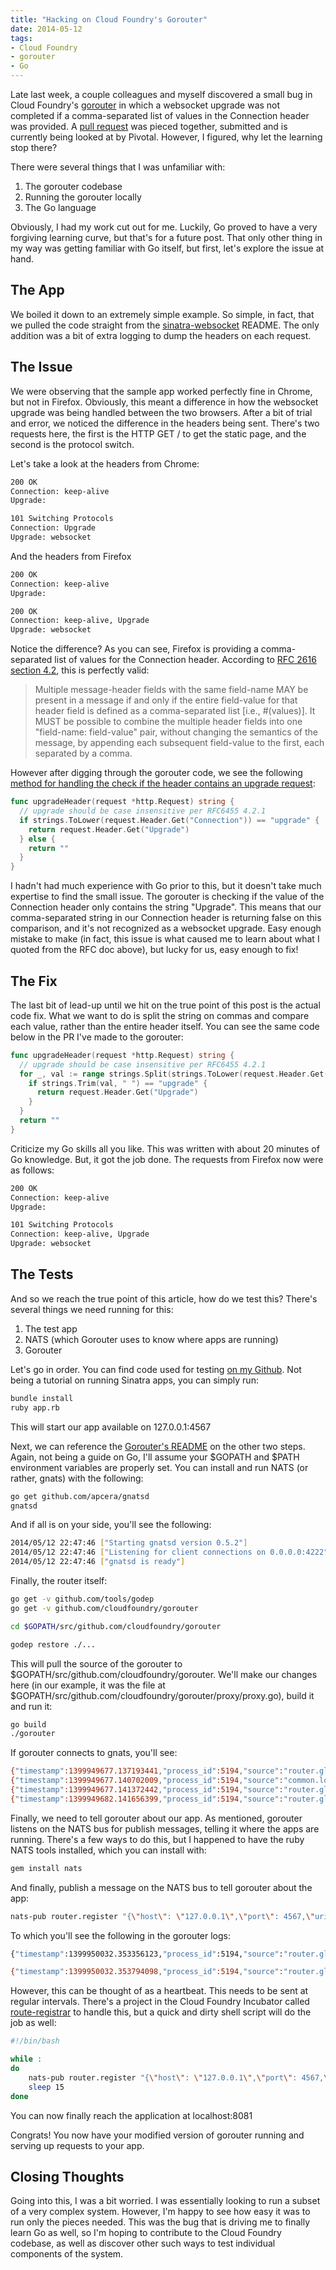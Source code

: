 ```yaml
---
title: "Hacking on Cloud Foundry's Gorouter"
date: 2014-05-12
tags: 
- Cloud Foundry
- gorouter
- Go
---
```


Late last week, a couple colleagues and myself discovered a small bug in Cloud Foundry's [gorouter](https://github.com/cloudfoundry/gorouter) in which a websocket upgrade was not completed if a comma-separated list of values in the Connection header was provided. A [pull request](https://github.com/cloudfoundry/gorouter/pull/39) was pieced together, submitted and is currently being looked at by Pivotal. However, I figured, why let the learning stop there?

There were several things that I was unfamiliar with:

1. The gorouter codebase
2. Running the gorouter locally
3. The Go language

Obviously, I had my work cut out for me. Luckily, Go proved to have a very forgiving learning curve, but that's for a future post. That only other thing in my way was getting familiar with Go itself, but first, let's explore the issue at hand.


The App
-------

We boiled it down to an extremely simple example. So simple, in fact, that we pulled the code straight from the [sinatra-websocket](https://github.com/simulacre/sinatra-websocket) README. The only addition was a bit of extra logging to dump the headers on each request.


The Issue
---------

We were observing that the sample app worked perfectly fine in Chrome, but not in Firefox. Obviously, this meant a difference in how the websocket upgrade was being handled between the two browsers. After a bit of trial and error, we noticed the difference in the headers being sent. There's two requests here, the first is the HTTP GET / to get the static page, and the second is the protocol switch.

Let's take a look at the headers from Chrome:

```bash
200 OK
Connection: keep-alive
Upgrade:

101 Switching Protocols
Connection: Upgrade
Upgrade: websocket
```

And the headers from Firefox

```bash
200 OK
Connection: keep-alive
Upgrade:

200 OK
Connection: keep-alive, Upgrade
Upgrade: websocket
```

Notice the difference? As you can see, Firefox is providing a comma-separated list of values for the Connection header. According to [RFC 2616 section 4.2](http://tools.ietf.org/html/rfc2616#section-4.2), this is perfectly valid:

>Multiple message-header fields with the same field-name MAY be present in a message if and only if the entire field-value for that header field is defined as a comma-separated list [i.e., #(values)]. It MUST be possible to combine the multiple header fields into one "field-name: field-value" pair, without changing the semantics of the message, by appending each subsequent field-value to the first, each separated by a comma.

However after digging through the gorouter code, we see the following [method for handling the check if the header contains an upgrade request](https://github.com/cloudfoundry/gorouter/blob/74813aa9292d26fdd70f691dd7f501e7ea0a88d1/proxy/proxy.go#L301-L308):

```go
func upgradeHeader(request *http.Request) string {
  // upgrade should be case insensitive per RFC6455 4.2.1
  if strings.ToLower(request.Header.Get("Connection")) == "upgrade" {
    return request.Header.Get("Upgrade")
  } else {
    return ""
  }
}
```

I hadn't had much experience with Go prior to this, but it doesn't take much expertise to find the small issue. The gorouter is checking if the value of the Connection header only contains the string "Upgrade". This means that our comma-separated string in our Connection header is returning false on this comparison, and it's not recognized as a websocket upgrade. Easy enough mistake to make (in fact, this issue is what caused me to learn about what I quoted from the RFC doc above), but lucky for us, easy enough to fix!


The Fix
-------

The last bit of lead-up until we hit on the true point of this post is the actual code fix. What we want to do is split the string on commas and compare each value, rather than the entire header itself. You can see the same code below in the PR I've made to the gorouter:

```go
func upgradeHeader(request *http.Request) string {
  // upgrade should be case insensitive per RFC6455 4.2.1
  for _, val := range strings.Split(strings.ToLower(request.Header.Get("Connection")), ",") {
    if strings.Trim(val, " ") == "upgrade" {
      return request.Header.Get("Upgrade")
    }
  }
  return ""
}
```

Criticize my Go skills all you like. This was written with about 20 minutes of Go knowledge. But, it got the job done. The requests from Firefox now were as follows:

```bash
200 OK
Connection: keep-alive
Upgrade:

101 Switching Protocols
Connection: keep-alive, Upgrade
Upgrade: websocket
```


The Tests
---------

And so we reach the true point of this article, how do we test this? There's several things we need running for this:

1. The test app
2. NATS (which Gorouter uses to know where apps are running)
3. Gorouter


Let's go in order. You can find code used for testing [on my Github](https://github.com/BrianMMcClain/sinatra-websocket-sample). Not being a tutorial on running Sinatra apps, you can simply run:

```bash
bundle install
ruby app.rb
```

This will start our app available on 127.0.0.1:4567

Next, we can reference the [Gorouter's README](https://github.com/cloudfoundry/gorouter/blob/master/README.md) on the other two steps. Again, not being a guide on Go, I'll assume your $GOPATH and $PATH environment variables are properly set. You can install and run NATS (or rather, gnats) with the following:

```bash
go get github.com/apcera/gnatsd
gnatsd
```

And if all is on your side, you'll see the following:

```bash
2014/05/12 22:47:46 ["Starting gnatsd version 0.5.2"]
2014/05/12 22:47:46 ["Listening for client connections on 0.0.0.0:4222"]
2014/05/12 22:47:46 ["gnatsd is ready"]
```

Finally, the router itself:

```bash
go get -v github.com/tools/godep
go get -v github.com/cloudfoundry/gorouter

cd $GOPATH/src/github.com/cloudfoundry/gorouter

godep restore ./...
```

This will pull the source of the gorouter to $GOPATH/src/github.com/cloudfoundry/gorouter. We'll make our changes here (in our example, it was the file at $GOPATH/src/github.com/cloudfoundry/gorouter/proxy/proxy.go), build it and run it:

```bash
go build
./gorouter
```

If gorouter connects to gnats, you'll see:

```bash
{"timestamp":1399949677.137193441,"process_id":5194,"source":"router.global","log_level":"info","message":"Connected to NATS","data":null}
{"timestamp":1399949677.140702009,"process_id":5194,"source":"common.logger","log_level":"info","message":"Component Router registered successfully","data":null}
{"timestamp":1399949677.141372442,"process_id":5194,"source":"router.global","log_level":"info","message":"Waiting 5s before listening...","data":null}
{"timestamp":1399949682.141656399,"process_id":5194,"source":"router.global","log_level":"info","message":"Listening on [::]:8081","data":null}
```


Finally, we need to tell gorouter about our app. As mentioned, gorouter listens on the NATS bus for publish messages, telling it where the apps are running. There's a few ways to do this, but I happened to have the ruby NATS tools installed, which you can install with:

```bash
gem install nats
```

And finally, publish a message on the NATS bus to tell gorouter about the app:

```bash
nats-pub router.register "{\"host\": \"127.0.0.1\",\"port\": 4567,\"uris\": [\"localhost\"],\"tags\": {}, \"Dea\": \"dea\", \"App\": \"0\"}"
```

To which you'll see the following in the gorouter logs:

```bash
{"timestamp":1399950032.353356123,"process_id":5194,"source":"router.global","log_level":"debug","message":"router.register: Received message","data":{"message":{"host":"127.0.0.1","port":4567,"uris":["localhost"],"tags":{},"app":"0","private_instance_id":""}}}

{"timestamp":1399950032.353794098,"process_id":5194,"source":"router.global","log_level":"debug","message":"Got router.register: \u0026{127.0.0.1 4567 [localhost] map[] 0 }","data":null}
```

However, this can be thought of as a heartbeat. This needs to be sent at regular intervals. There's a project in the Cloud Foundry Incubator called [route-registrar](https://github.com/cloudfoundry-incubator/route-registrar) to handle this, but a quick and dirty shell script will do the job as well:

```bash
#!/bin/bash

while :
do
    nats-pub router.register "{\"host\": \"127.0.0.1\",\"port\": 4567,\"uris\": [\"localhost\"],\"tags\": {}, \"Dea\": \"dea\", \"App\": \"0\"}"
    sleep 15
done
```


You can now finally reach the application at localhost:8081

Congrats! You now have your modified version of gorouter running and serving up requests to your app.


Closing Thoughts
----------------
Going into this, I was a bit worried. I was essentially looking to run a subset of a very complex system. However, I'm happy to see how easy it was to run only the pieces needed. This was the bug that is driving me to finally learn Go as well, so I'm hoping to contribute to the Cloud Foundry codebase, as well as discover other such ways to test individual components of the system.